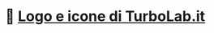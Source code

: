 # 🔀 [Logo e icone di TurboLab.it](https://github.com/TurboLabIt/TurboLab.it/blob/main/docs/brand.md)

